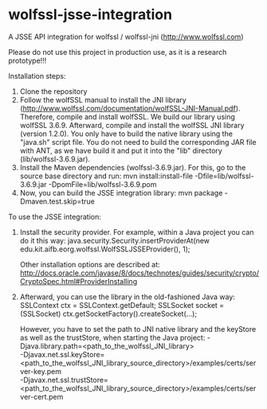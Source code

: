 # wolfssl-jsse-integration
A JSSE API integration for wolfssl / wolfssl-jni (http://www.wolfssl.com)

Please do not use this project in production use, as it is a research prototype!!!

Installation steps:
1. Clone the repository
2. Follow the wolfSSL manual to install the JNI library (http://www.wolfssl.com/documentation/wolfSSL-JNI-Manual.pdf). 
   Therefore, compile and install wolfSSL. We build our library using wolfSSL 3.6.9.
   Afterward, compile and install the wolfSSL JNI library (version 1.2.0). You only have to build the native library 
   using the "java.sh" script file. You do not need to build the corresponding JAR file with ANT, as we have build 
   it and put it into the "lib" directory (lib/wolfssl-3.6.9.jar).
3. Install the Maven dependencies (wolfssl-3.6.9.jar).
   For this, go to the source base directory and run:
   mvn install:install-file -Dfile=lib/wolfssl-3.6.9.jar -DpomFile=lib/wolfssl-3.6.9.pom
4. Now, you can build the JSSE integration library:
   mvn package -Dmaven.test.skip=true


To use the JSSE integration:
1. Install the security provider. For example, within a Java project you can do it this way:
   java.security.Security.insertProviderAt(new edu.kit.aifb.eorg.wolfssl.WolfSSLJSSEProvider(), 1);
   
   Other installation options are described at: http://docs.oracle.com/javase/8/docs/technotes/guides/security/crypto/CryptoSpec.html#ProviderInstalling
2. Afterward, you can use the library in the old-fashioned Java way:
   SSLContext ctx = SSLContext.getDefault;
   SSLSocket socket = (SSLSocket) ctx.getSocketFactory().createSocket(...);
   
   However, you have to set the path to JNI native library and the keyStore as well as the trustStore, when starting the Java project:
   -Djava.library.path=<path_to_the_wolfssl_JNI_library> \
   -Djavax.net.ssl.keyStore=<path_to_the_wolfssl_JNI_library_source_directory>/examples/certs/server-key.pem \
   -Djavax.net.ssl.trustStore=<path_to_the_wolfssl_JNI_library_source_directory>/examples/certs/server-cert.pem
